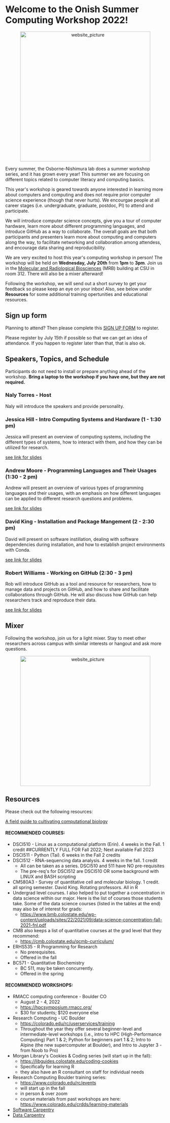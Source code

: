 # Welcome to the Onish Summer Computing Workshop 2022!

<p align="center">
<img width="410" alt="website_picture" src="https://user-images.githubusercontent.com/41451575/176984193-dbb25cbe-8443-44a4-800b-1cb72febe81a.png">
</p>
  
Every summer, the Osborne-Nishimura lab does a summer workshop series, and it has grown every year! This summer we are focusing on different topics related to computer literacy and computing basics. 

This year's workshop is geared towards anyone interested in learning more about computers and computing and does not require prior computer science experience (though that never hurts). We encourgae people at all career stages (i.e. undergraduate, graduate, postdoc, PI) to attend and participate. 

We will introduce computer science concepts, give you a tour of computer hardware, learn more about different programming languages, and introduce GitHub as a way to collaborate. The overall goals are that both participants and presenters learn more about computing and computers along the way, to facilitate networking and collaboration among attendess, and encourage data sharing and reproducibility. 

We are very excited to host this year's computing workshop in person! The workshop will be held on **Wednesday, July 20th** from **1pm** to **3pm**. Join us in the [Molecular and Radiological Biosciences](https://goo.gl/maps/e9LsEpLVtt4xpX8Z7) (MRB) building at CSU in room 312. There will also be a  mixer afterward!

Following the workshop, we will send out a short survey to get your feedback so please keep an eye on your inbox! 
Also, see below under **Resources** for some additional training opertunities and educational resources. 

## Sign up form

Planning to attend? Then please complete this [SIGN UP FORM](https://colostate.az1.qualtrics.com/jfe/form/SV_6SbbpwjucRLzQJU) to register. 

Please register by July 15th if possible so that we can get an idea of attendance. If you happen to register later than that, that is also ok. 

## Speakers, Topics, and Schedule 

Participants do not need to install or prepare anything ahead of the workshop. **Bring a laptop to the workshop if you have one, but they are not required.**

### Naly Torres - Host

Naly will introduce the speakers and provide personality.

### Jessica Hill - Intro Computing Systems and Hardware (1 - 1:30 pm)

Jessica will present an overview of computing systems, including the different types of systems, how to interact with them, and how they can be utilized for research. 

[see link for slides](https://github.com/jesshill/onish-computing-workshop.github.io/files/9152611/ComputingSystems_JLH_full.notes.pptx)

### Andrew Moore - Programming Languages and Their Usages (1:30 - 2 pm)

Andrew will present an overview of various types of programming languages and their usages, with an emphasis on how different languages can be applied to different research questions and problems. 

[see link for slides](https://github.com/jesshill/onish-computing-workshop.github.io/files/9152612/ComputerLanguages_andrewmoore_final.pptx)

### David King - Installation and Package Mangement (2 - 2:30 pm)

David will present on software instillation, dealing with software dependencies during installation, and how to establish project environments with Conda. 

[see link for slides](https://github.com/jesshill/onish-computing-workshop.github.io/files/9152613/computerWorkshop2022_DCK.pptx)

### Robert Williams - Working on GitHub (2:30 - 3 pm)

Rob will introduce GitHub as a tool and resource for researchers, how to manage data and projects on GitHub, and how to share and facilitate collaborations through GitHub. He will also discuss how GitHub can help researchers track and reproduce their data.

[see link for slides](https://github.com/jesshill/onish-computing-workshop.github.io/files/9152657/220720_Github_Desktop_Demo_RTPW.pdf)


## Mixer 

Following the workshop, join us for a light mixer. Stay to meet other researchers across campus with similar interests or hangout and ask more questions. 

<p align="center">
<img width="410" alt="website_picture" src="https://user-images.githubusercontent.com/41451575/176984931-bca895ae-ad90-43e8-9d46-326ec16a113a.png">
</p>

## Resources

Please check out the following resources:

[A field guide to cultivating computational biology](https://journals.plos.org/plosbiology/article?id=10.1371/journal.pbio.3001419)

#### RECOMMENDED COURSES:

- DSCI510 - Linux as a computational platform (Erin). 4 weeks in the Fall. 1 credit ##CURRENTLY FULL FOR Fall 2022; Next available Fall 2023
- DSCI511 - Python (Tai). 6 weeks in the Fall 2 credits
- DSCI512 - RNA-sequencing data analysis. 4 weeks in the fall. 1 credit
  - All can be taken as a series. DSCI510 and 511 have NO pre-requisites
  - The pre-req's for DSCI512 are DSCI510 OR some background with LINUX and BASH scripting
- CM580A3 - Survey of quantitative cell and molecular biology. 1 credit. all spring semester. David King. Rotating professors. All in R
- Undergrad level courses. I also helped to put together a concentration in data science within our major. Here is the list of courses those students take. Some of the data science courses (listed in the tables at the end) may also be of interest for grads:
  - https://www.bmb.colostate.edu/wp-content/uploads/sites/22/2021/09/data-science-concentration-fall-2021-fnl.pdf
- CMB also keeps a list of quantitative courses at the grad level that they recommend:
  - https://cmb.colostate.edu/qcmb-curriculum/
- ERHS535 - R Programming for Research
  - No prerequisites. 
  - Offered in the fall
- BC571 - Quantitative Biochemistry 
  - BC 511, may be taken concurrently.
  - Offered in the spring

#### RECOMMENDED WORKSHOPS:

- RMACC computing conference - Boulder CO
  - August 2 - 4, 2022
  - https://hpcsymposium.rmacc.org/
  - $30 for students; $120 everyone else
- Research Computing - UC Boulder
  - https://colorado.edu/rc/userservices/training  
  - Throughout the year they offer several beginner-level and intermediate-level workshops (i.e., intro to HPC (High-Performance Computing) Part 1 & 2; Python for beginners part 1 & 2; Intro to Alpine (the new supercomputer at Boulder), and Intro to Jupyter 3 - from Noob to Pro)  
- Morgan Library's Cookies & Coding series (will start up in the fall): 
  - https://libguides.colostate.edu/coding-cookies
  - Specifically for learning R
  - they also have an R consultant on staff for individual needs
- Research Computing Boulder training series: 
  - https://www.colorado.edu/rc/events
  - will start up in the fall 
  - in person & over zoom
  - course materials from past workshops are here: https://www.colorado.edu/crdds/learning-materials
- [Software Carpentry](https://software-carpentry.org/lessons/)
- [Data Carpentry](https://datacarpentry.org/lessons/)  
